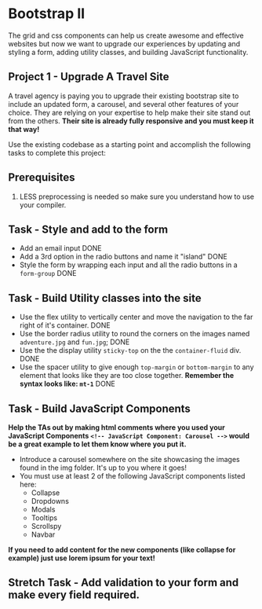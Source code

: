 # Bootstrap II

The grid and css components can help us create awesome and effective websites but now we want to upgrade our experiences by updating and styling a form, adding utility classes, and building JavaScript functionality.

## Project 1 - Upgrade A Travel Site
A travel agency is paying you to upgrade their existing bootstrap site to include an updated form, a carousel, and several other features of your choice.  They are relying on your expertise to help make their site stand out from the others.  **Their site is already fully responsive and you must keep it that way!**

Use the existing codebase as a starting point and accomplish the following tasks to complete this project:

## Prerequisites
1. LESS preprocessing is needed so make sure you understand how to use your compiler.

## Task - Style and add to the form
* Add an email input DONE
* Add a 3rd option in the radio buttons and name it "island" DONE
* Style the form by wrapping each input and all the radio buttons in a ```form-group``` DONE

## Task - Build Utility classes into the site
* Use the flex utility to vertically center and move the navigation to the far right of it's container.  DONE
* Use the border radius utility to round the corners on the images named ```adventure.jpg``` and ```fun.jpg```; DONE
* Use the the display utility ```sticky-top``` on the the ```container-fluid``` div. DONE
* Use the spacer utility to give enough ```top-margin``` or ```bottom-margin``` to any element that looks like they are too close together. **Remember the syntax looks like: ```mt-1```** DONE

## Task - Build JavaScript Components

**Help the TAs out by making html comments where you used your JavaScript Components ```<!-- JavaScript Component: Carousel -->``` would be a great example to let them know where you put it.**

* Introduce a carousel somewhere on the site showcasing the images found in the img folder.  It's up to you where it goes!
* You must use at least 2 of the following JavaScript components listed here:
    - Collapse
    - Dropdowns
    - Modals
    - Tooltips
    - Scrollspy
    - Navbar

**If you need to add content for the new components (like collapse for example) just use lorem ipsum for your text!**

## Stretch Task - Add validation to your form and make every field required.
